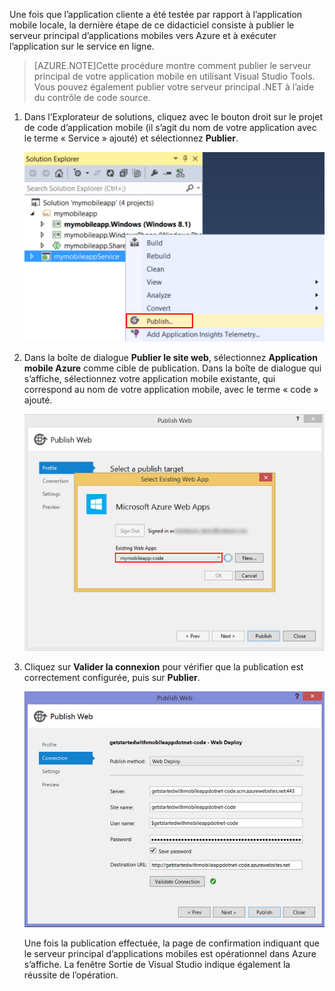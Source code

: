 Une fois que l’application cliente a été testée par rapport à l’application mobile locale, la dernière étape de ce didacticiel consiste à publier le serveur principal d’applications mobiles vers Azure et à exécuter l’application sur le service en ligne.

> [AZURE.NOTE]Cette procédure montre comment publier le serveur principal de votre application mobile en utilisant Visual Studio Tools. Vous pouvez également publier votre serveur principal .NET à l’aide du contrôle de code source.

1. Dans l’Explorateur de solutions, cliquez avec le bouton droit sur le projet de code d’application mobile (il s’agit du nom de votre application avec le terme « Service » ajouté) et sélectionnez **Publier**. 

	![Sélectionner Publier dans le projet de code d’application](./media/app-service-mobile-dotnet-backend-publish-service-preview/dotnet-project-publish.png)

2. Dans la boîte de dialogue **Publier le site web**, sélectionnez **Application mobile Azure** comme cible de publication. Dans la boîte de dialogue qui s’affiche, sélectionnez votre application mobile existante, qui correspond au nom de votre application mobile, avec le terme « code » ajouté.

    ![Sélectionner une application web existante pour y effectuer la publication](./media/app-service-mobile-dotnet-backend-publish-service-preview/mobile-quickstart-publish-select-service.png)

3. Cliquez sur **Valider la connexion** pour vérifier que la publication est correctement configurée, puis sur **Publier**.

	![Page finale de l’Assistant Paramètres de publication](./media/app-service-mobile-dotnet-backend-publish-service-preview/dotnet-publish-settings.png)

   Une fois la publication effectuée, la page de confirmation indiquant que le serveur principal d’applications mobiles est opérationnel dans Azure s’affiche. La fenêtre Sortie de Visual Studio indique également la réussite de l’opération.

<!--HONumber=54-->